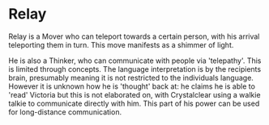# Relay
Relay is a Mover who can teleport towards a certain person, with his arrival teleporting them in turn. This move manifests as a shimmer of light.

He is also a Thinker, who can communicate with people via 'telepathy'. This is limited through concepts. The language interpretation is by the recipients brain, presumably meaning it is not restricted to the individuals language. However it is unknown how he is 'thought' back at: he claims he is able to 'read' Victoria but this is not elaborated on, with Crystalclear using a walkie talkie to communicate directly with him. This part of his power can be used for long-distance communication.
